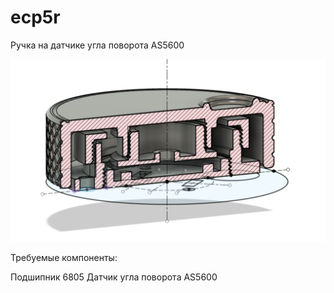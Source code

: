 # ecp5r

Ручка на датчике угла поворота AS5600

![ECP5R knurled knob](ecp5r_knurled_knob.png)

Требуемые компоненты:

Подшипник 6805
Датчик угла поворота AS5600

